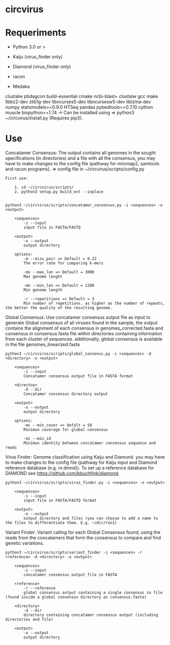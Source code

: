 # circvirus

# Requeriments

- Python 3.0 or >

- Kaiju (virus_finder only)

- Diamond (virus_finder only)

- racon

- Medaka

clustalw pbdagcon build-essential cmake ncbi-blast+ clustalw gcc make libbz2-dev zlib1g-dev libncurses5-dev libncursesw5-dev liblzma-dev numpy statsmodels==0.9.0 HTSeq pandas pybedtools==0.7.10 cython muscle biopython==1.74 -> Can be installed using => python3 ~/circvirus/install.py (Requires pip3).


# Use

Concatamer Consensus:
The output contains all genomes in the sought specifications (in directories) and a file with all the consensus, you may have to make changes to the config file (pathway for minimap2, samtools and racon programs). => config file in ~/circvirus/scripts/config.py
 
	First use: 
	
		1. cd ~/circvirus/scripts/
		2. python3 setup.py build_ext --inplace


	python3 ~/circvirus/scripts/concatamer_consensus.py -i <sequences> -o <output>
	
		<sequences>
			-i --input
			input file in FASTA/FASTQ 
		
		<output>
			-o --output
			output directory

		options:
			-m --miss_pair => Default = 0.22
			The error rate for comparing k-mers 
		
			-mx --max_len => Default = 3000
			Max genome lenght

			-mn --min_len => Default = 1200
			Min genome length				 

			-r --repetitions => Default = 3
			Min number of repetitions. as higher as the number of repeats, the better the quality of the resulting genome.

Global Consensus:
Use concatamer consensus output file as input to generate Global consensus of all viruses found in the sample, the output contains the alignment of each consensus in genomes_corrected.fasta and consensus in consensus.fasta file within directories containing information from each cluster of sequences. additionally, global consensus is available in the file genomes_linearized.fasta

	python3 ~/circvirus/scripts/global_consenus.py -i <sequences> -d <directory> -o <output>
	
		<sequences>
			-i --input
			Concatamer consensus output file in FASTA format 
		
		<directoy>
			-d --dir
			Concatamer consensus directory output
			
		<output>
			-o --output
			output directory
			
		options:
			-mc --min_cover => defalt = 50 
			Minimun coverage for global consensus
		
			-mi --min_id
			Minimun identity between concatamer consensus sequence and reads
		


Virus Finder: Genome classification using Kaiju and Diamond. you may have to make changes to the config file (pathway for Kaiju input and Diamond reference database (e.g. nr.dmnd)). To set up a reference database for DIAMOND see https://github.com/bbuchfink/diamond.

	python3 ~/circvirus/scripts/virus_finder.py -i <sequences> -o <output>
		
		<sequences>
			-i --input 
			input file in FASTA/FASTQ format
			
		<output>
			-o --output
			output directory and files (you can choose to add a name to the files to differentiate them. E.g. ~/dir/run1)


Variant Finder: Variant calling for each Global Consensus found, using the reads from the concatamers that form the consensus to compare and find genetic variations. 

	python3 ~/circvirus/scripts/variant_finder -i <sequences> -r <reference> -d <directory> -o <output>
	
		<sequences>
			-i --input
			concatamer consensus output file in FASTA
		
		<reference>
			-r --reference
			global consensus output containing a single consensus in file (found inside a global consensus directory as consensus.fasta)
		
		<directory>
			-d --dir
			directory containing concatamer consensus output (including directories and file)
			
		<output>
			-o --output
			output directory







